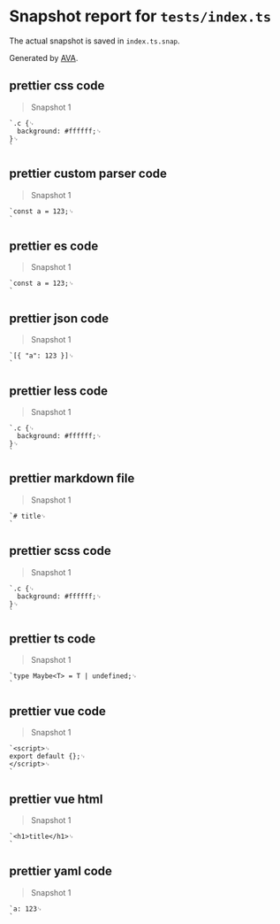 # Snapshot report for `tests/index.ts`

The actual snapshot is saved in `index.ts.snap`.

Generated by [AVA](https://ava.li).

## prettier css code

> Snapshot 1

    `.c {␊
      background: #ffffff;␊
    }␊
    `

## prettier custom parser code

> Snapshot 1

    `const a = 123;␊
    `

## prettier es code

> Snapshot 1

    `const a = 123;␊
    `

## prettier json code

> Snapshot 1

    `[{ "a": 123 }]␊
    `

## prettier less code

> Snapshot 1

    `.c {␊
      background: #ffffff;␊
    }␊
    `

## prettier markdown file

> Snapshot 1

    `# title␊
    `

## prettier scss code

> Snapshot 1

    `.c {␊
      background: #ffffff;␊
    }␊
    `

## prettier ts code

> Snapshot 1

    `type Maybe<T> = T | undefined;␊
    `

## prettier vue code

> Snapshot 1

    `<script>␊
    export default {};␊
    </script>␊
    `

## prettier vue html

> Snapshot 1

    `<h1>title</h1>␊
    `

## prettier yaml code

> Snapshot 1

    `a: 123␊
    `
